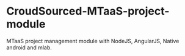 # CroudSourced-MTaaS-project-module
MTaaS project management module with NodeJS, AngularJS, Native android and mlab.
